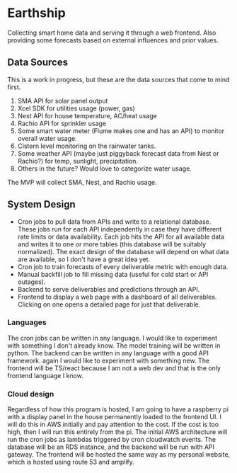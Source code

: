# Earthship

Collecting smart home data and serving it through a web frontend.  Also providing some forecasts based on external
influences and prior values.

## Data Sources

This is a work in progress, but these are the data sources that come to mind first.

1. SMA API for solar panel output
2. Xcel SDK for utilities usage (power, gas)
3. Nest API for house temperature, AC/heat usage
4. Rachio API for sprinkler usage
5. Some smart water meter (Flume makes one and has an API) to monitor overall water usage.
6. Cistern level monitoring on the rainwater tanks.
7. Some weather API (maybe just piggyback forecast data from Nest or Rachio?) for temp, sunlight, precipitation.
8. Others in the future?  Would love to categorize water usage.

The MVP will collect SMA, Nest, and Rachio usage.

## System Design

* Cron jobs to pull data from APIs and write to a relational database.  These jobs run for each API independently in
case they have different rate limits or data availability.  Each job hits the API for all available data and writes it
to one or more tables (this database will be suitably normalized).  The exact design of the database will depend on what
data are available, so I don't have a great idea yet.
* Cron job to train forecasts of every deliverable metric with enough data.
* Manual backfill job to fill missing data (useful for cold start or API outages).
* Backend to serve deliverables and predictions through an API.
* Frontend to display a web page with a dashboard of all deliverables.  Clicking on one opens a detailed page for just
that deliverable.

### Languages

The cron jobs can be written in any language.  I would like to experiment with something I don't already know. The model
training will be written in python.  The backend can be written in any language with a good API framework.  again I
would like to experiment with something new.  The frontend will be TS/react because I am not a web dev and that is the
only frontend language I know.

### Cloud design

Regardless of how this program is hosted, I am going to have a raspberry pi with a display panel in the house
permanently loaded to the frontend UI. I will do this in AWS initially and pay attention to the cost.  If the cost is
too high, then I will run this entirely from the pi.  The initial AWS architecture will run the cron jobs as lambdas
triggered by cron cloudwatch events.  The database will be an RDS instance, and the backend will be run with API
gateway.  The frontend will be hosted the same way as my personal website, which is hosted using route 53 and amplify.
